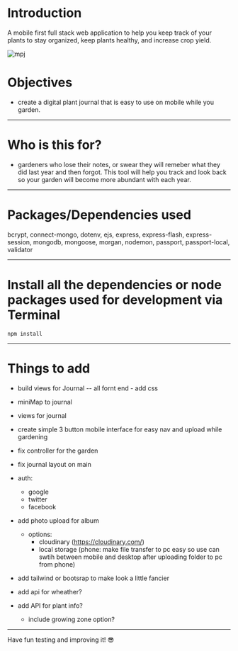 # Introduction

A mobile first full stack web application to help you keep track of your plants to stay organized, keep plants healthy, and increase crop yield. 


![mpj](https://github.com/NPMaiorano/myPlantJournal/assets/102557796/05c6d2e6-9971-44c1-b54e-162d3e9e92c3)



# Objectives

- create a digital plant journal that is easy to use on mobile while you garden. 

---

# Who is this for? 

- gardeners who lose their notes, or swear they will remeber what they did last year and then forgot. This tool will help you track and look back so your garden will become more abundant with each year. 

---

# Packages/Dependencies used 

bcrypt, connect-mongo, dotenv, ejs, express, express-flash, express-session, mongodb, mongoose, morgan, nodemon, passport, passport-local, validator

---

# Install all the dependencies or node packages used for development via Terminal

`npm install` 

---

# Things to add

- build views for Journal -- all fornt end - add css
- miniMap to journal
- views for journal
- create simple 3 button mobile interface for easy nav and upload while gardening

- fix controller for the garden 
- fix journal layout on main

- auth:
    - google
    - twitter
    - facebook
- add photo upload for album
  - options:
    - cloudinary (https://cloudinary.com/)
    - local storage 
          (phone: make file transfer to pc easy so use can swtih between mobile and desktop after uploading folder to pc from phone)

- add tailwind or bootsrap to make look a little fancier
- add api for wheather?
- add API for plant info?
    - include growing zone option?
 ---
 
 Have fun testing and improving it! 😎


